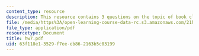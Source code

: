 ```yaml
---
content_type: resource
description: This resource contains 3 questions on the topic of book clubs.
file: /media/https%3A/open-learning-course-data-rc.s3.amazonaws.com/21h-418-from-print-to-digital-technologies-of-the-word-1450-present-fall-2005/63f118e13529f7eeeb862163b5c03199_hw7.pdf
file_type: application/pdf
resourcetype: Document
title: hw7.pdf
uid: 63f118e1-3529-f7ee-eb86-2163b5c03199
---
```

